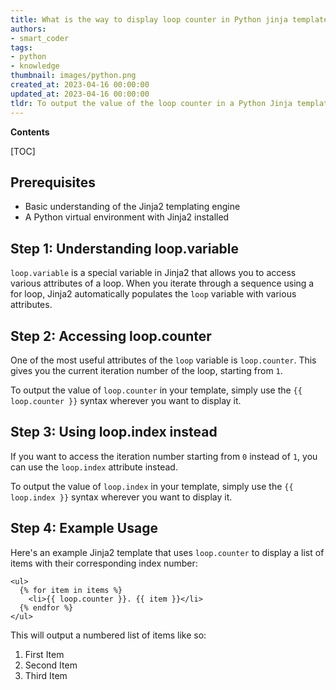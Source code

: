 ```yaml
---
title: What is the way to display loop counter in Python jinja template?
authors:
- smart_coder
tags:
- python
- knowledge
thumbnail: images/python.png
created_at: 2023-04-16 00:00:00
updated_at: 2023-04-16 00:00:00
tldr: To output the value of the loop counter in a Python Jinja template, use the `{{ loop.index }}` or `{{ loop.counter }}` variable.
---
```


**Contents**

[TOC]

## Prerequisites

* Basic understanding of the Jinja2 templating engine
* A Python virtual environment with Jinja2 installed

## Step 1: Understanding loop.variable

`loop.variable` is a special variable in Jinja2 that allows you to access various attributes of a loop. When you iterate through a sequence using a for loop, Jinja2 automatically populates the `loop` variable with various attributes.

## Step 2: Accessing loop.counter

One of the most useful attributes of the `loop` variable is `loop.counter`. This gives you the current iteration number of the loop, starting from `1`.

To output the value of `loop.counter` in your template, simply use the `{{ loop.counter }}` syntax wherever you want to display it.

## Step 3: Using loop.index instead

If you want to access the iteration number starting from `0` instead of `1`, you can use the `loop.index` attribute instead.

To output the value of `loop.index` in your template, simply use the `{{ loop.index }}` syntax wherever you want to display it.

## Step 4: Example Usage

Here's an example Jinja2 template that uses `loop.counter` to display a list of items with their corresponding index number:

```
<ul>
  {% for item in items %}
    <li>{{ loop.counter }}. {{ item }}</li>
  {% endfor %}
</ul>
``` 

This will output a numbered list of items like so:

1. First Item
2. Second Item
3. Third Item
```
